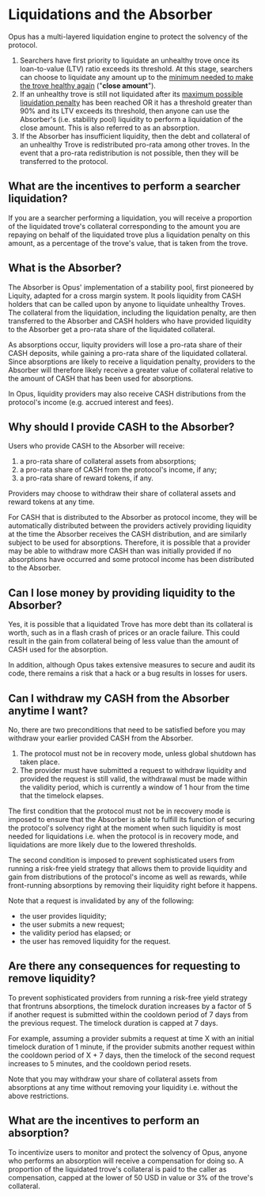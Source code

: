 # Liquidations and the Absorber

Opus has a multi-layered liquidation engine to protect the solvency of the protocol.

1. Searchers have first priority to liquidate an unhealthy trove once its loan-to-value (LTV) ratio exceeds its threshold. At this stage, searchers can choose to liquidate any amount up to the [minimum needed to make the trove healthy again](technical-documentation/smart-contracts/purger-module.md#close-amount) ("**close amount**").
2. If an unhealthy trove is still not liquidated after its [maximum possible liquidation penalty](technical-documentation/smart-contracts/purger-module.md#liquidation-penalty) has been reached OR it has a threshold greater than 90% and its LTV exceeds its threshold, then anyone can use the Absorber's (i.e. stability pool) liquidity to perform a liquidation of the close amount. This is also referred to as an absorption.
3. If the Absorber has insufficient liquidity, then the debt and collateral of an unhealthy Trove is redistributed pro-rata among other troves. In the event that a pro-rata redistribution is not possible, then they will be transferred to the protocol.

## What are the incentives to perform a searcher liquidation?

If you are a searcher performing a liquidation, you will receive a proportion of the liquidated trove's collateral corresponding to the amount you are repaying on behalf of the liquidated trove plus a liquidation penalty on this amount, as a percentage of the trove's value, that is taken from the trove.

## What is the Absorber?

The Absorber is Opus' implementation of a stability pool, first pioneered by Liquity, adapted for a cross margin system. It pools liquidity from CASH holders that can be called upon by anyone to liquidate unhealthy Troves. The collateral from the liquidation, including the liquidation penalty, are then transferred to the Absorber and CASH holders who have provided liquidity to the Absorber get a pro-rata share of the liquidated collateral.

As absorptions occur, liquity providers will lose a pro-rata share of their CASH deposits, while gaining a pro-rata share of the liquidated collateral. Since absorptions are likely to receive a liquidation penalty, providers to the Absorber will therefore likely receive a greater value of collateral relative to the amount of CASH that has been used for absorptions.

In Opus, liquidity providers may also receive CASH distributions from the protocol's income (e.g. accrued interest and fees).

## Why should I provide CASH to the Absorber?

Users who provide CASH to the Absorber will receive:

1. a pro-rata share of collateral assets from absorptions;
2. a pro-rata share of CASH from the protocol's income, if any;
3. a pro-rata share of reward tokens, if any.

Providers may choose to withdraw their share of collateral assets and reward tokens at any time.&#x20;

For CASH that is distributed to the Absorber as protocol income, they will be automatically distributed between the providers actively providing liquidity at the time the Absorber receives the CASH distribution, and are similarly subject to be used for absorptions. Therefore, it is possible that a provider may be able to withdraw more CASH than was initially provided if no absorptions have occurred and some protocol income has been distributed to the Absorber.

## Can I lose money by providing liquidity to the Absorber?

Yes, it is possible that a liquidated Trove has more debt than its collateral is worth, such as in a flash crash of prices or an oracle failure. This could result in the gain from collateral being of less value than the amount of CASH used for the absorption.

In addition, although Opus takes extensive measures to secure and audit its code, there remains a risk that a hack or a bug results in losses for users.

## Can I withdraw my CASH from the Absorber anytime I want?

No, there are two preconditions that need to be satisfied before you may withdraw your earlier provided CASH from the Absorber.

1. The protocol must not be in recovery mode, unless global shutdown has taken place.
2. The provider must have submitted a request to withdraw liquidity and provided the request is still valid, the withdrawal must be made within the validity period, which is currently a window of 1 hour from the time that the timelock elapses.

The first condition that the protocol must not be in recovery mode is imposed to ensure that the Absorber is able to fulfill its function of securing the protocol's solvency right at the moment when such liquidity is most needed for liquidations i.e. when the protocol is in recovery mode, and liquidations are more likely due to the lowered thresholds.

The second condition is imposed to prevent sophisticated users from running a risk-free yield strategy that allows them to provide liquidity and gain from distributions of the protocol's income as well as rewards, while front-running absorptions by removing their liquidity right before it happens.

Note that a request is invalidated by any of the following:

* the user provides liquidity;&#x20;
* the user submits a new request;
* the validity period has elapsed; or
* the user has removed liquidity for the request.

## Are there any consequences for requesting to remove liquidity?

To prevent sophisticated providers from running a risk-free yield strategy that frontruns absorptions, the timelock duration increases by a factor of 5 if another request is submitted within the cooldown period of 7 days from the previous request. The timelock duration is capped at 7 days.

For example, assuming a provider submits a request at time X with an initial timelock duration of 1 minute, if the provider submits another request within the cooldown period of X + 7 days, then the timelock of the second request increases to 5 minutes, and the cooldown period resets.

Note that you may withdraw your share of collateral assets from absorptions at any time without removing your liquidity i.e. without the above restrictions.

## What are the incentives to perform an absorption?

To incentivize users to monitor and protect the solvency of Opus, anyone who performs an absorption will receive a compensation for doing so. A proportion of the liquidated trove's collateral is paid to the caller as compensation, capped at the lower of 50 USD in value or 3% of the trove's collateral.





